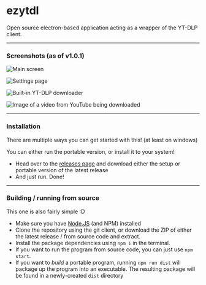 # ezytdl
Open source electron-based application acting as a wrapper of the YT-DLP client.

-----

### Screenshots (as of v1.0.1)

![Main screen](https://user-images.githubusercontent.com/95180094/236700099-4714338a-e924-4a64-bc92-0459d836d9b4.png)

![Settings page](https://user-images.githubusercontent.com/95180094/236700103-ae7ae836-bf75-4967-8c63-02b339613bed.png)

![Built-in YT-DLP downloader](https://user-images.githubusercontent.com/95180094/236700123-2f5f4892-b6d3-4e62-a2ac-1fc5c52a6644.png)

![Image of a video from YouTube being downloaded](https://user-images.githubusercontent.com/95180094/236700064-82e74118-237e-4902-bd83-94b9dd570c7c.png)

-----

### Installation

There are multiple ways you can get started with this! (at least on windows)

You can either run the portable version, or install it to your system!

- Head over to the [releases page](https://github.com/sylviiu/ezytdl/releases) and download either the setup or portable version of the latest release
- And just run. Done!

-----

### Building / running from source

This one is also fairly simple :D

- Make sure you have [Node.JS](https://nodejs.org/en) (and NPM) installed
- Clone the repository using the git client, or download the ZIP of either the latest release / from source code and extract.
- Install the package dependencies using `npm i` in the terminal.
- If you want to run the program from source code, you can just use `npm start`.
- If you want to *build* a portable program, running `npm run dist` will package up the program into an executable. The resulting package will be found in a newly-created `dist` directory
